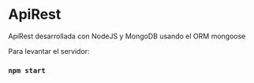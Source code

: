 # ApiRest

ApiRest desarrollada con NodeJS y MongoDB usando el ORM mongoose

Para levantar el servidor:

### `npm start`
